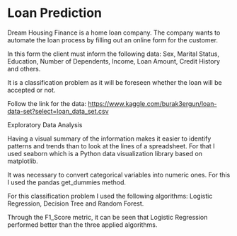 # Loan Prediction

Dream Housing Finance is a home loan company. The company wants to automate the loan process by filling out an online form for the customer.

In this form the client must inform the following data: Sex, Marital Status, Education, Number of Dependents, Income, Loan Amount, Credit History and others.

It is a classification problem as it will be foreseen whether the loan will be accepted or not.

Follow the link for the data:
https://www.kaggle.com/burak3ergun/loan-data-set?select=loan_data_set.csv

Exploratory Data Analysis

Having a visual summary of the information makes it easier to identify patterns and trends than to look at the lines of a spreadsheet. For that I used seaborn which is a Python data visualization library based on matplotlib.

It was necessary to convert categorical variables into numeric ones. For this I used the pandas get_dummies method.

For this classification problem I used the following algorithms: Logistic Regression, Decision Tree and Random Forest.

Through the F1_Score metric, it can be seen that Logistic Regression performed better than the three applied algorithms.



